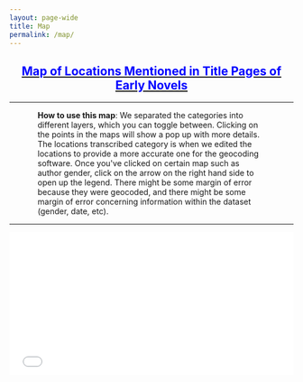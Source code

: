 ```yaml
---
layout: page-wide
title: Map
permalink: /map/
---
```

<h2 align="center"><a href="https://arcg.is/1XuzzH" target="blank"><font color="blue">Map of Locations Mentioned in Title Pages of Early Novels</font></a></h2>

---
<p style="margin-left: 50px; margin-right: 50px"><b>How to use this map</b>:
  We separated the categories into different layers, which you can toggle between. Clicking on the points in the maps will show a pop up with more details. The locations transcribed category is when we edited the locations to provide a more accurate one for the geocoding software. Once you've clicked on certain map such as author gender, click on the arrow on the right hand side to open up the legend.
  There might be some margin of error because they were geocoded, and there might be some margin of error concerning information within the dataset (gender, date, etc).
</p>

---
<style>.embed-container {position: relative; padding-bottom: 50%; height: 0; max-width: 100%;} .embed-container iframe, .embed-container object, .embed-container iframe{position: absolute; top: 0; left: 0; width: 100%; height: 100%;} small{position: absolute; z-index: 40; bottom: 0; margin-bottom: -15px;}</style>
<div class="embed-container"><iframe width="500" height="400" frameborder="0" scrolling="no" marginheight="0" marginwidth="0" title="Early Novels Title Locations 2019" src="//upenn.maps.arcgis.com/apps/Embed/index.html?webmap=bea6dcadf7f74ea199b1328d7a17a095&extent=-101.5526,-18.0064,-15.3319,22.3232&home=true&zoom=true&previewImage=false&scale=true&details=true&legendlayers=true&active_panel=legend&disable_scroll=true&theme=light"></iframe></div>
